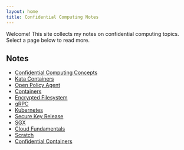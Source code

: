 ```yaml
---
layout: home
title: Confidential Computing Notes
---
```


Welcome! This site collects my notes on confidential computing topics.
Select a page below to read more.

## Notes

- [Confidential Computing Concepts](Confidential_Computing_Concepts/)
- [Kata Containers](Kata_Containers/)
- [Open Policy Agent](Policy_Generation/)
- [Containers](containers/)
- [Encrypted Filesystem](encrypted_filesystem/)
- [gRPC](grpc/)
- [Kubernetes](kubernetes/)
- [Secure Key Release](secure_key_release/)
- [SGX](sgx/)
- [Cloud Fundamentals](cloud_fundamentals/)
- [Scratch](Scratch/)
- [Confidential Containers](confidential_containers/)
